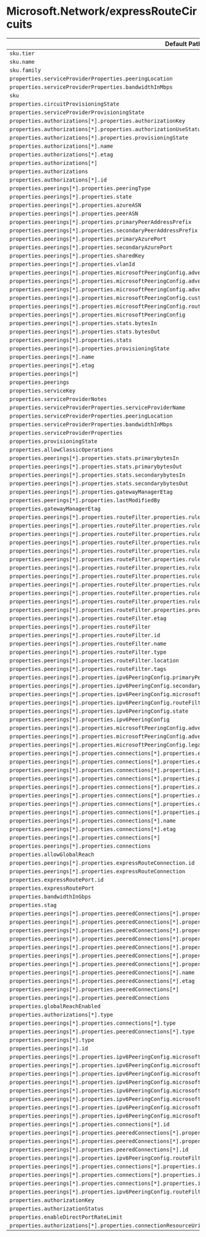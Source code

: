 # Microsoft.Network/expressRouteCircuits

| Default Path | Alias |
|---|---|
| `sku.tier` | `Microsoft.Network/expressRouteCircuits/sku.tier` |
| `sku.name` | `Microsoft.Network/expressRouteCircuits/sku.name` |
| `sku.family` | `Microsoft.Network/expressRouteCircuits/sku.family` |
| `properties.serviceProviderProperties.peeringLocation` | `Microsoft.Network/expressRouteCircuits/serviceProvider.peeringLocation` |
| `properties.serviceProviderProperties.bandwidthInMbps` | `Microsoft.Network/expressRouteCircuits/serviceProvider.bandwidthInMbps` |
| `sku` | `Microsoft.Network/expressRouteCircuits/sku` |
| `properties.circuitProvisioningState` | `Microsoft.Network/expressRouteCircuits/circuitProvisioningState` |
| `properties.serviceProviderProvisioningState` | `Microsoft.Network/expressRouteCircuits/serviceProviderProvisioningState` |
| `properties.authorizations[*].properties.authorizationKey` | `Microsoft.Network/expressRouteCircuits/authorizations[*].authorizationKey` |
| `properties.authorizations[*].properties.authorizationUseStatus` | `Microsoft.Network/expressRouteCircuits/authorizations[*].authorizationUseStatus` |
| `properties.authorizations[*].properties.provisioningState` | `Microsoft.Network/expressRouteCircuits/authorizations[*].provisioningState` |
| `properties.authorizations[*].name` | `Microsoft.Network/expressRouteCircuits/authorizations[*].name` |
| `properties.authorizations[*].etag` | `Microsoft.Network/expressRouteCircuits/authorizations[*].etag` |
| `properties.authorizations[*]` | `Microsoft.Network/expressRouteCircuits/authorizations[*]` |
| `properties.authorizations` | `Microsoft.Network/expressRouteCircuits/authorizations` |
| `properties.authorizations[*].id` | `Microsoft.Network/expressRouteCircuits/authorizations[*].id` |
| `properties.peerings[*].properties.peeringType` | `Microsoft.Network/expressRouteCircuits/peerings[*].peeringType` |
| `properties.peerings[*].properties.state` | `Microsoft.Network/expressRouteCircuits/peerings[*].state` |
| `properties.peerings[*].properties.azureASN` | `Microsoft.Network/expressRouteCircuits/peerings[*].azureASN` |
| `properties.peerings[*].properties.peerASN` | `Microsoft.Network/expressRouteCircuits/peerings[*].peerASN` |
| `properties.peerings[*].properties.primaryPeerAddressPrefix` | `Microsoft.Network/expressRouteCircuits/peerings[*].primaryPeerAddressPrefix` |
| `properties.peerings[*].properties.secondaryPeerAddressPrefix` | `Microsoft.Network/expressRouteCircuits/peerings[*].secondaryPeerAddressPrefix` |
| `properties.peerings[*].properties.primaryAzurePort` | `Microsoft.Network/expressRouteCircuits/peerings[*].primaryAzurePort` |
| `properties.peerings[*].properties.secondaryAzurePort` | `Microsoft.Network/expressRouteCircuits/peerings[*].secondaryAzurePort` |
| `properties.peerings[*].properties.sharedKey` | `Microsoft.Network/expressRouteCircuits/peerings[*].sharedKey` |
| `properties.peerings[*].properties.vlanId` | `Microsoft.Network/expressRouteCircuits/peerings[*].vlanId` |
| `properties.peerings[*].properties.microsoftPeeringConfig.advertisedPublicPrefixes[*]` | `Microsoft.Network/expressRouteCircuits/peerings[*].microsoftPeeringConfig.advertisedPublicPrefixes[*]` |
| `properties.peerings[*].properties.microsoftPeeringConfig.advertisedPublicPrefixes` | `Microsoft.Network/expressRouteCircuits/peerings[*].microsoftPeeringConfig.advertisedPublicPrefixes` |
| `properties.peerings[*].properties.microsoftPeeringConfig.advertisedPublicPrefixesState` | `Microsoft.Network/expressRouteCircuits/peerings[*].microsoftPeeringConfig.advertisedPublicPrefixesState` |
| `properties.peerings[*].properties.microsoftPeeringConfig.customerASN` | `Microsoft.Network/expressRouteCircuits/peerings[*].microsoftPeeringConfig.customerASN` |
| `properties.peerings[*].properties.microsoftPeeringConfig.routingRegistryName` | `Microsoft.Network/expressRouteCircuits/peerings[*].microsoftPeeringConfig.routingRegistryName` |
| `properties.peerings[*].properties.microsoftPeeringConfig` | `Microsoft.Network/expressRouteCircuits/peerings[*].microsoftPeeringConfig` |
| `properties.peerings[*].properties.stats.bytesIn` | `Microsoft.Network/expressRouteCircuits/peerings[*].stats.bytesIn` |
| `properties.peerings[*].properties.stats.bytesOut` | `Microsoft.Network/expressRouteCircuits/peerings[*].stats.bytesOut` |
| `properties.peerings[*].properties.stats` | `Microsoft.Network/expressRouteCircuits/peerings[*].stats` |
| `properties.peerings[*].properties.provisioningState` | `Microsoft.Network/expressRouteCircuits/peerings[*].provisioningState` |
| `properties.peerings[*].name` | `Microsoft.Network/expressRouteCircuits/peerings[*].name` |
| `properties.peerings[*].etag` | `Microsoft.Network/expressRouteCircuits/peerings[*].etag` |
| `properties.peerings[*]` | `Microsoft.Network/expressRouteCircuits/peerings[*]` |
| `properties.peerings` | `Microsoft.Network/expressRouteCircuits/peerings` |
| `properties.serviceKey` | `Microsoft.Network/expressRouteCircuits/serviceKey` |
| `properties.serviceProviderNotes` | `Microsoft.Network/expressRouteCircuits/serviceProviderNotes` |
| `properties.serviceProviderProperties.serviceProviderName` | `Microsoft.Network/expressRouteCircuits/serviceProviderProperties.serviceProviderName` |
| `properties.serviceProviderProperties.peeringLocation` | `Microsoft.Network/expressRouteCircuits/serviceProviderProperties.peeringLocation` |
| `properties.serviceProviderProperties.bandwidthInMbps` | `Microsoft.Network/expressRouteCircuits/serviceProviderProperties.bandwidthInMbps` |
| `properties.serviceProviderProperties` | `Microsoft.Network/expressRouteCircuits/serviceProviderProperties` |
| `properties.provisioningState` | `Microsoft.Network/expressRouteCircuits/provisioningState` |
| `properties.allowClassicOperations` | `Microsoft.Network/expressRouteCircuits/allowClassicOperations` |
| `properties.peerings[*].properties.stats.primarybytesIn` | `Microsoft.Network/expressRouteCircuits/peerings[*].stats.primarybytesIn` |
| `properties.peerings[*].properties.stats.primarybytesOut` | `Microsoft.Network/expressRouteCircuits/peerings[*].stats.primarybytesOut` |
| `properties.peerings[*].properties.stats.secondarybytesIn` | `Microsoft.Network/expressRouteCircuits/peerings[*].stats.secondarybytesIn` |
| `properties.peerings[*].properties.stats.secondarybytesOut` | `Microsoft.Network/expressRouteCircuits/peerings[*].stats.secondarybytesOut` |
| `properties.peerings[*].properties.gatewayManagerEtag` | `Microsoft.Network/expressRouteCircuits/peerings[*].gatewayManagerEtag` |
| `properties.peerings[*].properties.lastModifiedBy` | `Microsoft.Network/expressRouteCircuits/peerings[*].lastModifiedBy` |
| `properties.gatewayManagerEtag` | `Microsoft.Network/expressRouteCircuits/gatewayManagerEtag` |
| `properties.peerings[*].properties.routeFilter.properties.rules[*].properties.access` | `Microsoft.Network/expressRouteCircuits/peerings[*].routeFilter.rules[*].access` |
| `properties.peerings[*].properties.routeFilter.properties.rules[*].properties.routeFilterRuleType` | `Microsoft.Network/expressRouteCircuits/peerings[*].routeFilter.rules[*].routeFilterRuleType` |
| `properties.peerings[*].properties.routeFilter.properties.rules[*].properties.communities[*]` | `Microsoft.Network/expressRouteCircuits/peerings[*].routeFilter.rules[*].communities[*]` |
| `properties.peerings[*].properties.routeFilter.properties.rules[*].properties.communities` | `Microsoft.Network/expressRouteCircuits/peerings[*].routeFilter.rules[*].communities` |
| `properties.peerings[*].properties.routeFilter.properties.rules[*].properties.provisioningState` | `Microsoft.Network/expressRouteCircuits/peerings[*].routeFilter.rules[*].provisioningState` |
| `properties.peerings[*].properties.routeFilter.properties.rules[*].name` | `Microsoft.Network/expressRouteCircuits/peerings[*].routeFilter.rules[*].name` |
| `properties.peerings[*].properties.routeFilter.properties.rules[*].location` | `Microsoft.Network/expressRouteCircuits/peerings[*].routeFilter.rules[*].location` |
| `properties.peerings[*].properties.routeFilter.properties.rules[*].etag` | `Microsoft.Network/expressRouteCircuits/peerings[*].routeFilter.rules[*].etag` |
| `properties.peerings[*].properties.routeFilter.properties.rules[*].tags` | `Microsoft.Network/expressRouteCircuits/peerings[*].routeFilter.rules[*].tags` |
| `properties.peerings[*].properties.routeFilter.properties.rules[*]` | `Microsoft.Network/expressRouteCircuits/peerings[*].routeFilter.rules[*]` |
| `properties.peerings[*].properties.routeFilter.properties.rules` | `Microsoft.Network/expressRouteCircuits/peerings[*].routeFilter.rules` |
| `properties.peerings[*].properties.routeFilter.properties.provisioningState` | `Microsoft.Network/expressRouteCircuits/peerings[*].routeFilter.provisioningState` |
| `properties.peerings[*].properties.routeFilter.etag` | `Microsoft.Network/expressRouteCircuits/peerings[*].routeFilter.etag` |
| `properties.peerings[*].properties.routeFilter` | `Microsoft.Network/expressRouteCircuits/peerings[*].routeFilter` |
| `properties.peerings[*].properties.routeFilter.id` | `Microsoft.Network/expressRouteCircuits/peerings[*].routeFilter.id` |
| `properties.peerings[*].properties.routeFilter.name` | `Microsoft.Network/expressRouteCircuits/peerings[*].routeFilter.name` |
| `properties.peerings[*].properties.routeFilter.type` | `Microsoft.Network/expressRouteCircuits/peerings[*].routeFilter.type` |
| `properties.peerings[*].properties.routeFilter.location` | `Microsoft.Network/expressRouteCircuits/peerings[*].routeFilter.location` |
| `properties.peerings[*].properties.routeFilter.tags` | `Microsoft.Network/expressRouteCircuits/peerings[*].routeFilter.tags` |
| `properties.peerings[*].properties.ipv6PeeringConfig.primaryPeerAddressPrefix` | `Microsoft.Network/expressRouteCircuits/peerings[*].ipv6PeeringConfig.primaryPeerAddressPrefix` |
| `properties.peerings[*].properties.ipv6PeeringConfig.secondaryPeerAddressPrefix` | `Microsoft.Network/expressRouteCircuits/peerings[*].ipv6PeeringConfig.secondaryPeerAddressPrefix` |
| `properties.peerings[*].properties.ipv6PeeringConfig.microsoftPeeringConfig` | `Microsoft.Network/expressRouteCircuits/peerings[*].ipv6PeeringConfig.microsoftPeeringConfig` |
| `properties.peerings[*].properties.ipv6PeeringConfig.routeFilter` | `Microsoft.Network/expressRouteCircuits/peerings[*].ipv6PeeringConfig.routeFilter` |
| `properties.peerings[*].properties.ipv6PeeringConfig.state` | `Microsoft.Network/expressRouteCircuits/peerings[*].ipv6PeeringConfig.state` |
| `properties.peerings[*].properties.ipv6PeeringConfig` | `Microsoft.Network/expressRouteCircuits/peerings[*].ipv6PeeringConfig` |
| `properties.peerings[*].properties.microsoftPeeringConfig.advertisedCommunities[*]` | `Microsoft.Network/expressRouteCircuits/peerings[*].microsoftPeeringConfig.advertisedCommunities[*]` |
| `properties.peerings[*].properties.microsoftPeeringConfig.advertisedCommunities` | `Microsoft.Network/expressRouteCircuits/peerings[*].microsoftPeeringConfig.advertisedCommunities` |
| `properties.peerings[*].properties.microsoftPeeringConfig.legacyMode` | `Microsoft.Network/expressRouteCircuits/peerings[*].microsoftPeeringConfig.legacyMode` |
| `properties.peerings[*].properties.connections[*].properties.expressRouteCircuitPeering.id` | `Microsoft.Network/expressRouteCircuits/peerings[*].connections[*].expressRouteCircuitPeering.id` |
| `properties.peerings[*].properties.connections[*].properties.expressRouteCircuitPeering` | `Microsoft.Network/expressRouteCircuits/peerings[*].connections[*].expressRouteCircuitPeering` |
| `properties.peerings[*].properties.connections[*].properties.peerExpressRouteCircuitPeering.id` | `Microsoft.Network/expressRouteCircuits/peerings[*].connections[*].peerExpressRouteCircuitPeering.id` |
| `properties.peerings[*].properties.connections[*].properties.peerExpressRouteCircuitPeering` | `Microsoft.Network/expressRouteCircuits/peerings[*].connections[*].peerExpressRouteCircuitPeering` |
| `properties.peerings[*].properties.connections[*].properties.addressPrefix` | `Microsoft.Network/expressRouteCircuits/peerings[*].connections[*].addressPrefix` |
| `properties.peerings[*].properties.connections[*].properties.authorizationKey` | `Microsoft.Network/expressRouteCircuits/peerings[*].connections[*].authorizationKey` |
| `properties.peerings[*].properties.connections[*].properties.circuitConnectionStatus` | `Microsoft.Network/expressRouteCircuits/peerings[*].connections[*].circuitConnectionStatus` |
| `properties.peerings[*].properties.connections[*].properties.provisioningState` | `Microsoft.Network/expressRouteCircuits/peerings[*].connections[*].provisioningState` |
| `properties.peerings[*].properties.connections[*].name` | `Microsoft.Network/expressRouteCircuits/peerings[*].connections[*].name` |
| `properties.peerings[*].properties.connections[*].etag` | `Microsoft.Network/expressRouteCircuits/peerings[*].connections[*].etag` |
| `properties.peerings[*].properties.connections[*]` | `Microsoft.Network/expressRouteCircuits/peerings[*].connections[*]` |
| `properties.peerings[*].properties.connections` | `Microsoft.Network/expressRouteCircuits/peerings[*].connections` |
| `properties.allowGlobalReach` | `Microsoft.Network/expressRouteCircuits/allowGlobalReach` |
| `properties.peerings[*].properties.expressRouteConnection.id` | `Microsoft.Network/expressRouteCircuits/peerings[*].expressRouteConnection.id` |
| `properties.peerings[*].properties.expressRouteConnection` | `Microsoft.Network/expressRouteCircuits/peerings[*].expressRouteConnection` |
| `properties.expressRoutePort.id` | `Microsoft.Network/expressRouteCircuits/expressRoutePort.id` |
| `properties.expressRoutePort` | `Microsoft.Network/expressRouteCircuits/expressRoutePort` |
| `properties.bandwidthInGbps` | `Microsoft.Network/expressRouteCircuits/bandwidthInGbps` |
| `properties.stag` | `Microsoft.Network/expressRouteCircuits/stag` |
| `properties.peerings[*].properties.peeredConnections[*].properties.expressRouteCircuitPeering` | `Microsoft.Network/expressRouteCircuits/peerings[*].peeredConnections[*].expressRouteCircuitPeering` |
| `properties.peerings[*].properties.peeredConnections[*].properties.peerExpressRouteCircuitPeering` | `Microsoft.Network/expressRouteCircuits/peerings[*].peeredConnections[*].peerExpressRouteCircuitPeering` |
| `properties.peerings[*].properties.peeredConnections[*].properties.addressPrefix` | `Microsoft.Network/expressRouteCircuits/peerings[*].peeredConnections[*].addressPrefix` |
| `properties.peerings[*].properties.peeredConnections[*].properties.circuitConnectionStatus` | `Microsoft.Network/expressRouteCircuits/peerings[*].peeredConnections[*].circuitConnectionStatus` |
| `properties.peerings[*].properties.peeredConnections[*].properties.connectionName` | `Microsoft.Network/expressRouteCircuits/peerings[*].peeredConnections[*].connectionName` |
| `properties.peerings[*].properties.peeredConnections[*].properties.authResourceGuid` | `Microsoft.Network/expressRouteCircuits/peerings[*].peeredConnections[*].authResourceGuid` |
| `properties.peerings[*].properties.peeredConnections[*].properties.provisioningState` | `Microsoft.Network/expressRouteCircuits/peerings[*].peeredConnections[*].provisioningState` |
| `properties.peerings[*].properties.peeredConnections[*].name` | `Microsoft.Network/expressRouteCircuits/peerings[*].peeredConnections[*].name` |
| `properties.peerings[*].properties.peeredConnections[*].etag` | `Microsoft.Network/expressRouteCircuits/peerings[*].peeredConnections[*].etag` |
| `properties.peerings[*].properties.peeredConnections[*]` | `Microsoft.Network/expressRouteCircuits/peerings[*].peeredConnections[*]` |
| `properties.peerings[*].properties.peeredConnections` | `Microsoft.Network/expressRouteCircuits/peerings[*].peeredConnections` |
| `properties.globalReachEnabled` | `Microsoft.Network/expressRouteCircuits/globalReachEnabled` |
| `properties.authorizations[*].type` | `Microsoft.Network/expressRouteCircuits/authorizations[*].type` |
| `properties.peerings[*].properties.connections[*].type` | `Microsoft.Network/expressRouteCircuits/peerings[*].connections[*].type` |
| `properties.peerings[*].properties.peeredConnections[*].type` | `Microsoft.Network/expressRouteCircuits/peerings[*].peeredConnections[*].type` |
| `properties.peerings[*].type` | `Microsoft.Network/expressRouteCircuits/peerings[*].type` |
| `properties.peerings[*].id` | `Microsoft.Network/expressRouteCircuits/peerings[*].id` |
| `properties.peerings[*].properties.ipv6PeeringConfig.microsoftPeeringConfig.advertisedPublicPrefixes[*]` | `Microsoft.Network/expressRouteCircuits/peerings[*].ipv6PeeringConfig.microsoftPeeringConfig.advertisedPublicPrefixes[*]` |
| `properties.peerings[*].properties.ipv6PeeringConfig.microsoftPeeringConfig.advertisedPublicPrefixes` | `Microsoft.Network/expressRouteCircuits/peerings[*].ipv6PeeringConfig.microsoftPeeringConfig.advertisedPublicPrefixes` |
| `properties.peerings[*].properties.ipv6PeeringConfig.microsoftPeeringConfig.advertisedPublicPrefixesState` | `Microsoft.Network/expressRouteCircuits/peerings[*].ipv6PeeringConfig.microsoftPeeringConfig.advertisedPublicPrefixesState` |
| `properties.peerings[*].properties.ipv6PeeringConfig.microsoftPeeringConfig.customerASN` | `Microsoft.Network/expressRouteCircuits/peerings[*].ipv6PeeringConfig.microsoftPeeringConfig.customerASN` |
| `properties.peerings[*].properties.ipv6PeeringConfig.microsoftPeeringConfig.routingRegistryName` | `Microsoft.Network/expressRouteCircuits/peerings[*].ipv6PeeringConfig.microsoftPeeringConfig.routingRegistryName` |
| `properties.peerings[*].properties.ipv6PeeringConfig.microsoftPeeringConfig.advertisedCommunities[*]` | `Microsoft.Network/expressRouteCircuits/peerings[*].ipv6PeeringConfig.microsoftPeeringConfig.advertisedCommunities[*]` |
| `properties.peerings[*].properties.ipv6PeeringConfig.microsoftPeeringConfig.advertisedCommunities` | `Microsoft.Network/expressRouteCircuits/peerings[*].ipv6PeeringConfig.microsoftPeeringConfig.advertisedCommunities` |
| `properties.peerings[*].properties.ipv6PeeringConfig.microsoftPeeringConfig.legacyMode` | `Microsoft.Network/expressRouteCircuits/peerings[*].ipv6PeeringConfig.microsoftPeeringConfig.legacyMode` |
| `properties.peerings[*].properties.connections[*].id` | `Microsoft.Network/expressRouteCircuits/peerings[*].connections[*].id` |
| `properties.peerings[*].properties.peeredConnections[*].properties.expressRouteCircuitPeering.id` | `Microsoft.Network/expressRouteCircuits/peerings[*].peeredConnections[*].expressRouteCircuitPeering.id` |
| `properties.peerings[*].properties.peeredConnections[*].properties.peerExpressRouteCircuitPeering.id` | `Microsoft.Network/expressRouteCircuits/peerings[*].peeredConnections[*].peerExpressRouteCircuitPeering.id` |
| `properties.peerings[*].properties.peeredConnections[*].id` | `Microsoft.Network/expressRouteCircuits/peerings[*].peeredConnections[*].id` |
| `properties.peerings[*].properties.ipv6PeeringConfig.routeFilter.id` | `Microsoft.Network/expressRouteCircuits/peerings[*].ipv6PeeringConfig.routeFilter.id` |
| `properties.peerings[*].properties.connections[*].properties.ipv6CircuitConnectionConfig.addressPrefix` | `Microsoft.Network/expressRouteCircuits/peerings[*].connections[*].ipv6CircuitConnectionConfig.addressPrefix` |
| `properties.peerings[*].properties.connections[*].properties.ipv6CircuitConnectionConfig.circuitConnectionStatus` | `Microsoft.Network/expressRouteCircuits/peerings[*].connections[*].ipv6CircuitConnectionConfig.circuitConnectionStatus` |
| `properties.peerings[*].properties.connections[*].properties.ipv6CircuitConnectionConfig` | `Microsoft.Network/expressRouteCircuits/peerings[*].connections[*].ipv6CircuitConnectionConfig` |
| `properties.peerings[*].properties.ipv6PeeringConfig.routeFilter.etag` | `Microsoft.Network/expressRouteCircuits/peerings[*].ipv6PeeringConfig.routeFilter.etag` |
| `properties.authorizationKey` | `Microsoft.Network/expressRouteCircuits/authorizationKey` |
| `properties.authorizationStatus` | `Microsoft.Network/expressRouteCircuits/authorizationStatus` |
| `properties.enableDirectPortRateLimit` | `Microsoft.Network/expressRouteCircuits/enableDirectPortRateLimit` |
| `properties.authorizations[*].properties.connectionResourceUri` | `Microsoft.Network/expressRouteCircuits/authorizations[*].connectionResourceUri` |

